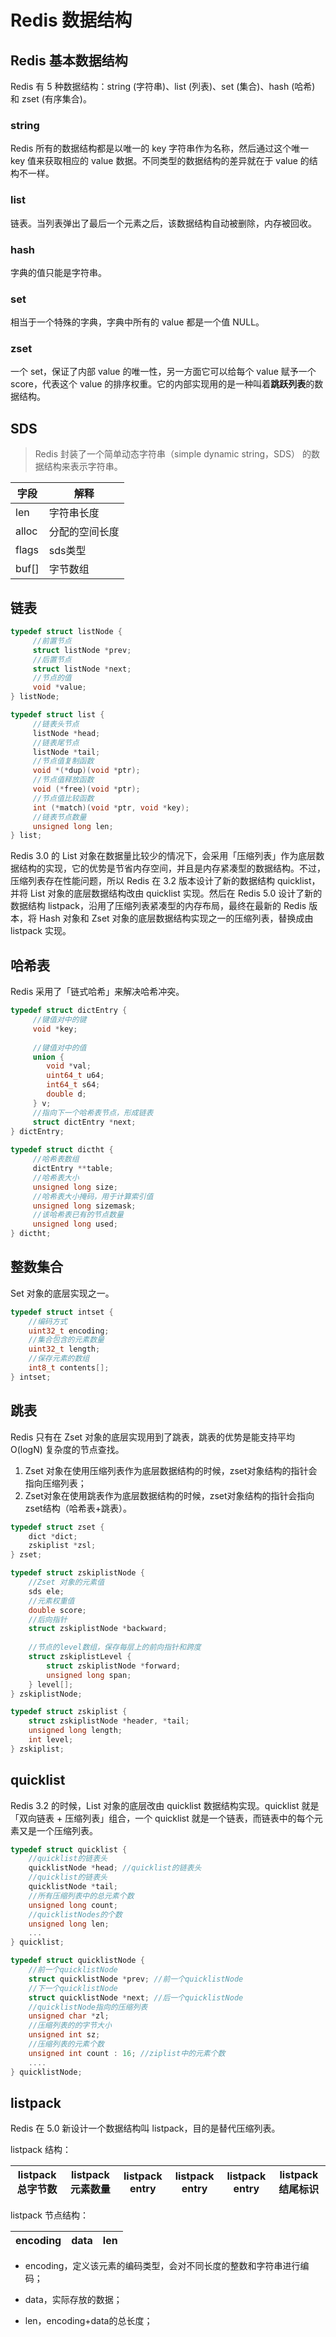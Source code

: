 # Redis 数据结构

## Redis 基本数据结构

Redis 有 5 种数据结构：string (字符串)、list (列表)、set (集合)、hash (哈希) 和 zset (有序集合)。

### string

Redis 所有的数据结构都是以唯一的 key 字符串作为名称，然后通过这个唯一 key 值来获取相应的 value 数据。不同类型的数据结构的差异就在于 value 的结构不一样。

### list

链表。当列表弹出了最后一个元素之后，该数据结构自动被删除，内存被回收。

### hash

字典的值只能是字符串。

### set

相当于一个特殊的字典，字典中所有的 value 都是一个值 NULL。

### zset

一个 set，保证了内部 value 的唯一性，另一方面它可以给每个 value 赋予一个 score，代表这个 value 的排序权重。它的内部实现用的是一种叫着**跳跃列表**的数据结构。

## SDS

> Redis 封装了一个简单动态字符串（simple dynamic string，SDS） 的数据结构来表示字符串。

| 字段  | 解释           |
| ----- | -------------- |
| len   | 字符串长度     |
| alloc | 分配的空间长度 |
| flags | sds类型        |
| buf[] | 字节数组       |

## 链表

```cpp
typedef struct listNode {
     //前置节点
     struct listNode *prev;
     //后置节点
     struct listNode *next;
     //节点的值
     void *value;
} listNode;

typedef struct list {
     //链表头节点
     listNode *head;
     //链表尾节点
     listNode *tail;
     //节点值复制函数
     void *(*dup)(void *ptr);
     //节点值释放函数
     void (*free)(void *ptr);
     //节点值⽐较函数
     int (*match)(void *ptr, void *key);
     //链表节点数量
     unsigned long len;
} list;
```

Redis 3.0 的 List 对象在数据量⽐较少的情况下，会采⽤「压缩列表」作为底层数据结构的实现，它的优势是节省内存空间，并且是内存紧凑型的数据结构。不过，压缩列表存在性能问题，所以 Redis 在 3.2 版本设计了新的数据结构 quicklist，并将 List 对象的底层数据结构改由 quicklist 实现。然后在 Redis 5.0 设计了新的数据结构 listpack，沿⽤了压缩列表紧凑型的内存布局，最终在最新的 Redis 版本，将 Hash 对象和 Zset 对象的底层数据结构实现之⼀的压缩列表，替换成由 listpack 实现。

## 哈希表

Redis 采⽤了「链式哈希」来解决哈希冲突。

```cpp
typedef struct dictEntry {
     //键值对中的键
     void *key;
 
     //键值对中的值
     union {
     	void *val;
     	uint64_t u64;
     	int64_t s64;
     	double d;
     } v;
     //指向下⼀个哈希表节点，形成链表
     struct dictEntry *next;
} dictEntry;
 
typedef struct dictht {
     //哈希表数组
     dictEntry **table;
     //哈希表⼤⼩
     unsigned long size; 
     //哈希表⼤⼩掩码，⽤于计算索引值
     unsigned long sizemask;
     //该哈希表已有的节点数量
     unsigned long used;
} dictht;
```

## 整数集合

Set 对象的底层实现之⼀。

```cpp
typedef struct intset {
	//编码⽅式
	uint32_t encoding;
	//集合包含的元素数量
	uint32_t length;
	//保存元素的数组
	int8_t contents[];
} intset;
```

## 跳表

Redis 只有在 Zset 对象的底层实现⽤到了跳表，跳表的优势是能⽀持平均 O(logN) 复杂度的节点查找。

1. Zset 对象在使⽤压缩列表作为底层数据结构的时候，zset对象结构的指针会指向压缩列表；
2. Zset对象在使⽤跳表作为底层数据结构的时候，zset对象结构的指针会指向zset结构（哈希表+跳表）。

```cpp
typedef struct zset {
	dict *dict;
	zskiplist *zsl;
} zset;

typedef struct zskiplistNode {
	//Zset 对象的元素值
	sds ele;
	//元素权重值
	double score;
	//后向指针
	struct zskiplistNode *backward;
 
	//节点的level数组，保存每层上的前向指针和跨度
	struct zskiplistLevel {
 		struct zskiplistNode *forward;
		unsigned long span;
	} level[];
} zskiplistNode;

typedef struct zskiplist {
	struct zskiplistNode *header, *tail;
	unsigned long length;
	int level;
} zskiplist;
```

## quicklist

 Redis 3.2 的时候，List 对象的底层改由 quicklist 数据结构实现。quicklist 就是「双向链表 + 压缩列表」组合，⼀个 quicklist 就是⼀个链表，⽽链表中的每个元素⼜是⼀个压缩列表。

```cpp
typedef struct quicklist {
	//quicklist的链表头
	quicklistNode *head; //quicklist的链表头
	//quicklist的链表头
	quicklistNode *tail;
	//所有压缩列表中的总元素个数
	unsigned long count;
	//quicklistNodes的个数
	unsigned long len; 
	...
} quicklist;

typedef struct quicklistNode {
	//前⼀个quicklistNode
	struct quicklistNode *prev; //前⼀个quicklistNode
	//下⼀个quicklistNode
	struct quicklistNode *next; //后⼀个quicklistNode
	//quicklistNode指向的压缩列表
	unsigned char *zl; 
	//压缩列表的的字节⼤⼩
	unsigned int sz; 
	//压缩列表的元素个数
	unsigned int count : 16; //ziplist中的元素个数
	....
} quicklistNode;
```

## listpack

Redis 在 5.0 新设计⼀个数据结构叫 listpack，⽬的是替代压缩列表。

listpack 结构：

| listpack 总字节数 | listpack 元素数量 | listpack entry | listpack entry | listpack entry | listpack 结尾标识 |
| ----------------- | ----------------- | -------------- | -------------- | -------------- | ----------------- |

listpack 节点结构：

| encoding | data | len  |
| -------- | ---- | ---- |

- encoding，定义该元素的编码类型，会对不同⻓度的整数和字符串进⾏编码；

- data，实际存放的数据；

- len，encoding+data的总⻓度；
